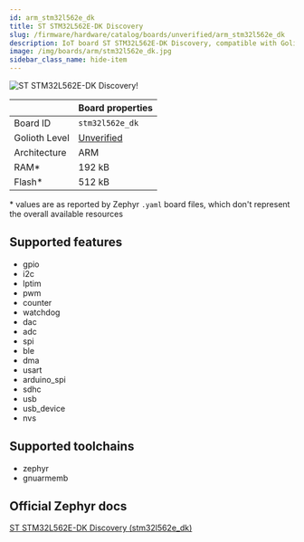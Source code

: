 ```yaml
---
id: arm_stm32l562e_dk
title: ST STM32L562E-DK Discovery
slug: /firmware/hardware/catalog/boards/unverified/arm_stm32l562e_dk
description: IoT board ST STM32L562E-DK Discovery, compatible with Golioth at unverified level.
image: /img/boards/arm/stm32l562e_dk.jpg
sidebar_class_name: hide-item
---
```


[//]: # (This is an auto-generated file, do not edit! Changes to it will be lost upon re-generation)

![ST STM32L562E-DK Discovery!](/img/boards/arm/stm32l562e_dk.jpg "ST STM32L562E-DK Discovery")

|                | Board properties     |
| -------------  | -------------------- |
| Board ID       | `stm32l562e_dk` |
| Golioth Level  | [Unverified](/firmware/hardware#unverified-boards) |
| Architecture   | ARM |
| RAM*           | 192 kB |
| Flash*         | 512 kB |

\* values are as reported by Zephyr `.yaml` board files, which don't represent the overall available resources



## Supported features

* gpio
* i2c
* lptim
* pwm
* counter
* watchdog
* dac
* adc
* spi
* ble
* dma
* usart
* arduino_spi
* sdhc
* usb
* usb_device
* nvs

## Supported toolchains

* zephyr
* gnuarmemb

## Official Zephyr docs

[ST STM32L562E-DK Discovery (stm32l562e_dk)](https://docs.zephyrproject.org/latest/boards/arm/stm32l562e_dk/doc/index.html)
